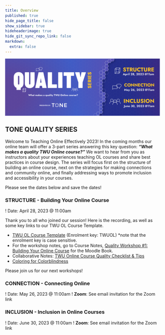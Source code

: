```yaml
---
title: Overview
published: true
hide_page_title: false
show_sidebar: true
hideheaderimage: true
hide_git_sync_repo_link: false
markdown:
  extra: false
---
```


![](2_4quality.png)

## TONE QUALITY SERIES

Welcome to Teaching Online Effectively 2023!  In the coming months our online team will offer a 3-part series answering this key question: ***“What makes a quality TWU Online course?”***  We want to hear from you as instructors about your experiences teaching OL courses and share best practices in course design.  The series will focus first on the structure of building an online course, next on the strategies for making connections and community online, and finally addressing ways to promote inclusion and accessibility in your courses.

Please see the dates below and save the dates!  

### STRUCTURE - Building Your Online Course

! Date: April 28, 2023 @ 11:00am 

Thank you to all who joined our session!  Here is the recording, as well as some key links to our TWU OL Course Template.


- [TWU OL Course Template](https://learn.twu.ca/course/view.php?id=23624&section=0#tabs-tree-start) (Enrolment key: TWUOL) *note that the enrolment key is case sensitive.
- For the workshop notes, go to Course Notes, [Quality Workshop #1: Building Your Online Course](https://learn.twu.ca/mod/book/view.php?id=882968) for the Moodle Book. 
- Collaborative Notes: [TWU Online Course Quality Checklist & Tips](https://docs.google.com/document/d/1O36WYMLFnjbSGnstodHGLOQ1Ee7NT1wnWnZ8y0uLMSk/edit)
- [Coloring for Colorblindness](https://davidmathlogic.com/colorblind/#%23D81B60-%231E88E5-%23FFC107-%23004D40)


Please join us for our next workshops!
### CONNECTION - Connecting Online

! Date: May 26, 2023 @ 11:00am 
! **Zoom**: See email invitation for the Zoom link

### INCLUSION - Inclusion in Online Courses

! Date: June 30, 2023 @ 11:00am 
! **Zoom**: See email invitation for the Zoom link
